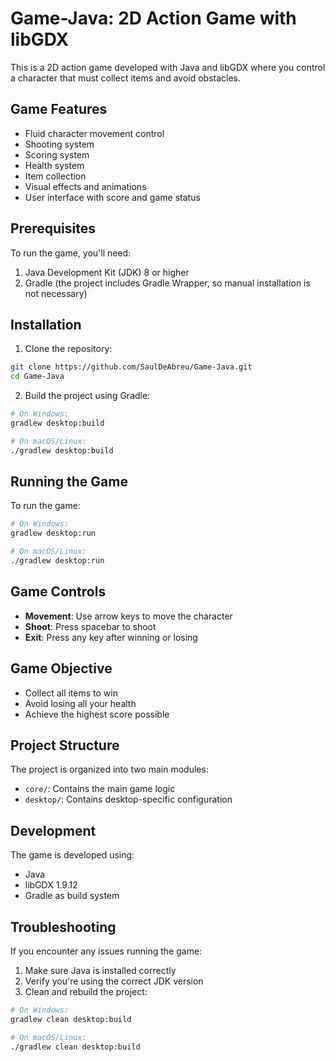 # Game-Java: 2D Action Game with libGDX

This is a 2D action game developed with Java and libGDX where you control a character that must collect items and avoid obstacles.

## Game Features

- Fluid character movement control
- Shooting system
- Scoring system
- Health system
- Item collection
- Visual effects and animations
- User interface with score and game status

## Prerequisites

To run the game, you'll need:

1. Java Development Kit (JDK) 8 or higher
2. Gradle (the project includes Gradle Wrapper, so manual installation is not necessary)

## Installation

1. Clone the repository:
```bash
git clone https://github.com/SaulDeAbreu/Game-Java.git
cd Game-Java
```

2. Build the project using Gradle:
```bash
# On Windows:
gradlew desktop:build

# On macOS/Linux:
./gradlew desktop:build
```

## Running the Game

To run the game:

```bash
# On Windows:
gradlew desktop:run

# On macOS/Linux:
./gradlew desktop:run
```

## Game Controls

- **Movement**: Use arrow keys to move the character
- **Shoot**: Press spacebar to shoot
- **Exit**: Press any key after winning or losing

## Game Objective

- Collect all items to win
- Avoid losing all your health
- Achieve the highest score possible

## Project Structure

The project is organized into two main modules:

- `core/`: Contains the main game logic
- `desktop/`: Contains desktop-specific configuration

## Development

The game is developed using:

- Java
- libGDX 1.9.12
- Gradle as build system

## Troubleshooting

If you encounter any issues running the game:

1. Make sure Java is installed correctly
2. Verify you're using the correct JDK version
3. Clean and rebuild the project:
```bash
# On Windows:
gradlew clean desktop:build

# On macOS/Linux:
./gradlew clean desktop:build
``` 